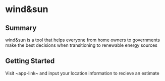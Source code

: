 # wind&sun

## Summary

wind&sun is a tool that helps everyone from home owners to governments make the best decisions when transitioning to renewable energy sources

## Getting Started
Visit ~app-link~ and input your location information to recieve an estimate
